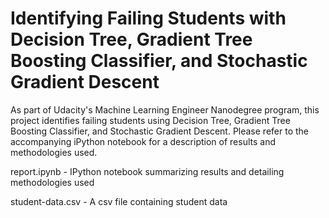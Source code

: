 # Identifying Failing Students with Decision Tree, Gradient Tree Boosting Classifier, and Stochastic Gradient Descent

As part of Udacity's Machine Learning Engineer Nanodegree program, this project identifies failing students using Decision Tree, Gradient Tree Boosting Classifier, and Stochastic Gradient Descent. Please refer to the accompanying iPython notebook for a description of results and methodologies used.

report.ipynb - IPython notebook summarizing results and detailing methodologies used

student-data.csv - A csv file containing student data
